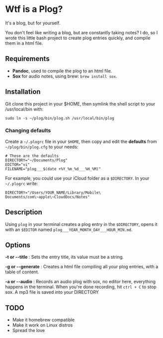 # Wtf is a Plog?

It's a blog, but for yourself. 

You don't feel like writing a blog, but are constantly taking notes? I do, so I wrote this little bash project to create plog entries quickly, and compile them in a html file.

## Requirements

- **Pandoc**, used to compile the plog to an html file.
- **Sox** for audio notes, using brew: `brew install sox`.

## Installation

Git clone this project in your $HOME, then symlink the shell script to your /usr/local/bin with:

`sudo ln -s ~/plog/bin/plog.sh /usr/local/bin/plog`

### Changing defaults

Create a `~/.plogrc` file in your `$HOME`, then copy and edit the **defaults** from `~/plog/bin/plog.cfg` to your needs:

```
# These are the defaults
DIRECTORY="~/Documents/Plog"
EDITOR="vi"
FILENAME="plog___$(date +%Y_%m_%d___%H_%M)"
``` 

For example, you could use your iCloud folder as a `$DIRECTORY`. In your `~/.plogrc` write:

`DIRECTORY="/Users/YOUR_NAME/Library/Mobile\ Documents/com\~apple\~CloudDocs/Notes"`

## Description

Using `plog` in your terminal creates a plog entry in the `$DIRECTORY`, opens it with an `$EDITOR` named `plog___YEAR_MONTH_DAY___HOUR_MIN.md`. 

## Options

**-t or --title** : Sets the entry title, its value must be a string.

**-g or --generate** : Creates a html file compiling all your plog entries, with a table of content.

**-a or --audio** : Records an audio plog with sox, no editor here, everything happens in the terminal. When you're done recording, hit `ctrl + C` to stop sox. A mp3 file is saved into your DIRECTORY

## TODO 

- Make it homebrew compatible
- Make it work on Linux distros
- Spread the love